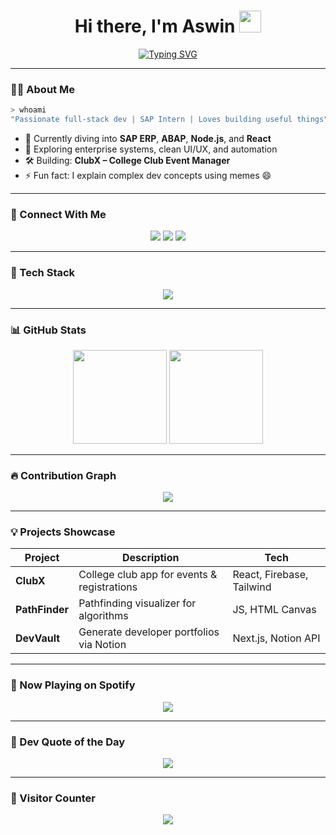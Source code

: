 <!-- Title and Typing Effect -->
<h1 align="center">Hi there, I'm Aswin <img src="https://media.giphy.com/media/hvRJCLFzcasrR4ia7z/giphy.gif" width="35px" /></h1>

<p align="center">
  <a href="https://github.com/aswin-dev">
    <img src="https://readme-typing-svg.herokuapp.com?font=Fira+Code&duration=2000&pause=1000&center=true&vCenter=true&width=435&lines=SAP+Intern+%7C+Full-stack+Developer;Loves+clean+UI/UX+%26+automation;Always+learning+new+techs+%F0%9F%9A%80" alt="Typing SVG" />
  </a>
</p>

---

### 👨‍💻 About Me

```bash
> whoami
"Passionate full-stack dev | SAP Intern | Loves building useful things"
```

- 🌱 Currently diving into **SAP ERP**, **ABAP**, **Node.js**, and **React**
- 🧠 Exploring enterprise systems, clean UI/UX, and automation
- 🛠️ Building: **ClubX – College Club Event Manager**
- ⚡ Fun fact: I explain complex dev concepts using memes 😄

---

### 🔗 Connect With Me

<p align="center">
  <a href="https://www.linkedin.com/in/your-link"><img src="https://img.shields.io/badge/LinkedIn-blue?style=for-the-badge&logo=linkedin" /></a>
  <a href="mailto:youremail@gmail.com"><img src="https://img.shields.io/badge/Gmail-red?style=for-the-badge&logo=gmail" /></a>
  <a href="https://twitter.com/yourhandle"><img src="https://img.shields.io/badge/Twitter-black?style=for-the-badge&logo=twitter" /></a>
</p>

---

### 🚀 Tech Stack

<p align="center">
  <img src="https://skillicons.dev/icons?i=html,css,js,ts,react,nextjs,nodejs,express,mongodb,mysql,java,python,git,github,figma" />
</p>

---

### 📊 GitHub Stats

<p align="center">
  <img src="https://github-readme-stats.vercel.app/api?username=aswin-dev&show_icons=true&theme=tokyonight" height="150"/>
  <img src="https://github-readme-streak-stats.herokuapp.com/?user=aswin-dev&theme=tokyonight" height="150"/>
</p>

---

### 🔥 Contribution Graph

<p align="center">
  <img src="https://github-readme-activity-graph.vercel.app/graph?username=aswin-dev&theme=react-dark" />
</p>

---

### 💡 Projects Showcase

| Project | Description | Tech |
|--------|-------------|------|
| **ClubX** | College club app for events & registrations | React, Firebase, Tailwind |
| **PathFinder** | Pathfinding visualizer for algorithms | JS, HTML Canvas |
| **DevVault** | Generate developer portfolios via Notion | Next.js, Notion API |

---

### 🎵 Now Playing on Spotify

<p align="center">
  <img src="https://spotify-github-profile.vercel.app/api/view?uid=your_spotify_id&cover_image=true&theme=novatorem" />
</p>

---

### 🧠 Dev Quote of the Day

<p align="center">
  <img src="https://quotes-github-readme.vercel.app/api?type=horizontal&theme=tokyonight" />
</p>

---

### 👀 Visitor Counter

<p align="center">
  <img src="https://komarev.com/ghpvc/?username=aswin-dev&label=Visitors&color=brightgreen" />
</p>
